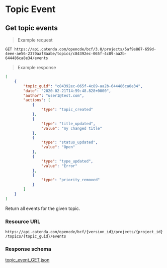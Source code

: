 # Topic Event

## Get topic events

> Example request
```http
GET https://api.catenda.com/opencde/bcf/3.0/projects/5af9e867-659d-4eee-ae56-2370aaf8aabe/topics/c84392ec-065f-4c89-aa2b-644486ca8e34/events
```

> Example response
```json
[
    {
        "topic_guid": "c84392ec-065f-4c89-aa2b-644486ca8e34",
        "date": "2020-02-21T14:59:48.828+0000",
        "author": "user1@test.com",
        "actions": [
            {
                "type": "topic_created"
            },
            {
                "type": "title_updated",
                "value": "my changed title"
            },
            {
                "type": "status_updated",
                "value": "Open"
            },
            {
                "type": "type_updated",
                "value": "Error"
            },
            {
                "type": "priority_removed"
            }
        ]
    }
]
```

Return all events for the given topic.

### Resource URL

`https://api.catenda.com/opencde/bcf/{version_id}/projects/{project_id}/topics/{topic_guid}/events`

### Response schema
[topic_event_GET.json](https://github.com/buildingSMART/BCF-API/blob/release_3_0/Schemas_draft-03/Collaboration/Events/topic_event_GET.json)


